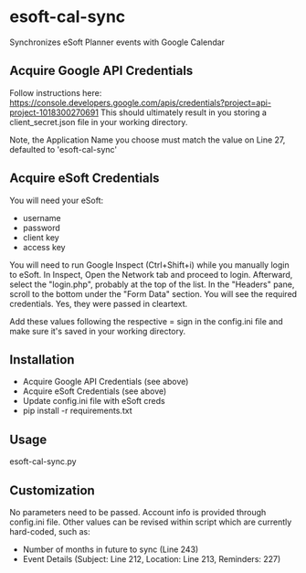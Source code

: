 # esoft-cal-sync
Synchronizes eSoft Planner events with Google Calendar

## Acquire Google API Credentials
Follow instructions here: https://console.developers.google.com/apis/credentials?project=api-project-1018300270691
This should ultimately result in you storing a client_secret.json file in your working directory. 

Note, the Application Name you choose must match the value on Line 27, defaulted to 'esoft-cal-sync'

## Acquire eSoft Credentials
You will need your eSoft:
* username
* password
* client key
* access key

You will need to run Google Inspect (Ctrl+Shift+i) while you manually login to eSoft. In Inspect, Open the Network tab and proceed to login. Afterward, select the "login.php", probably at the top of the list. In the "Headers" pane, scroll to the bottom under the "Form Data" section. You will see the required credentials. Yes, they were passed in cleartext. 

Add these values following the respective = sign in the config.ini file and make sure it's saved in your working directory. 

## Installation
* Acquire Google API Credentials (see above)
* Acquire eSoft Credentials (see above)
* Update config.ini file with eSoft creds
* pip install -r requirements.txt

## Usage

esoft-cal-sync.py

## Customization

No parameters need to be passed. Account info is provided through config.ini file. Other values can be revised within script which are currently hard-coded, such as:
* Number of months in future to sync (Line 243)
* Event Details (Subject: Line 212, Location: Line 213, Reminders: 227)
